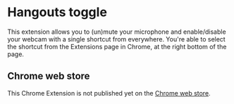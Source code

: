 Hangouts toggle
===========
This extension allows you to (un)mute your microphone and enable/disable your webcam with a single shortcut from everywhere.
You're able to select the shortcut from the Extensions page in Chrome, at the right bottom of the page.

Chrome web store
-----------
This Chrome Extension is not published yet on the [Chrome web store](https://chrome.google.com/webstore).

